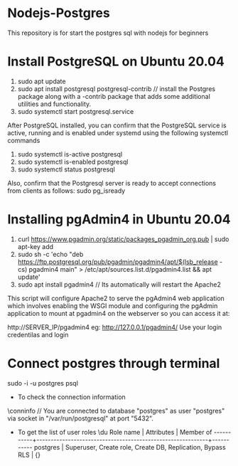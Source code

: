 # Nodejs-Postgres
This repository is for start the postgres sql with nodejs for beginners

# Install PostgreSQL on Ubuntu 20.04
1. sudo apt update
2. sudo apt install postgresql postgresql-contrib // install the Postgres package along with a -contrib package that adds some additional utilities and functionality.
3. sudo systemctl start postgresql.service

After PostgreSQL installed, you can confirm that the PostgreSQL service is active, running and is enabled under systemd using the following systemctl commands
1. sudo systemctl is-active postgresql
2. sudo systemctl is-enabled postgresql
3. sudo systemctl status postgresql

Also, confirm that the Postgresql server is ready to accept connections from clients as follows:
sudo pg_isready


# Installing pgAdmin4 in Ubuntu 20.04
1. curl https://www.pgadmin.org/static/packages_pgadmin_org.pub | sudo apt-key add
2. sudo sh -c 'echo "deb https://ftp.postgresql.org/pub/pgadmin/pgadmin4/apt/$(lsb_release -cs) pgadmin4 main" > /etc/apt/sources.list.d/pgadmin4.list && apt update'
3. sudo apt install pgadmin4 // Its automatically will restart the Apache2 

This script will configure Apache2 to serve the pgAdmin4 web application which involves enabling the WSGI module and configuring the pgAdmin application to mount at pgadmin4 on the webserver so you can access it at:

http://SERVER_IP/pgadmin4
eg: http://127.0.0.1/pgadmin4/
Use your login credentilas and login

# Connect postgres through terminal
sudo -i -u postgres
psql
- To check the connection information

\conninfo
// You are connected to database "postgres" as user "postgres" via socket in "/var/run/postgresql" at port "5432".
- To get the list of user roles
\du
 Role name |                         Attributes                         | Member of 
-----------+------------------------------------------------------------+-----------
 postgres  | Superuser, Create role, Create DB, Replication, Bypass RLS | {}
